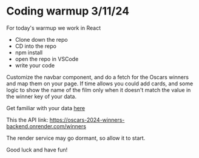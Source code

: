 # Coding warmup 3/11/24

For today's warmup we work in React

- Clone down the repo
- CD into the repo
- npm install
- open the repo in VSCode
- write your code

Customize the navbar component, and do a fetch for the Oscars winners and map them on your page.
If time allows you could add cards, and some logic to show the name of the film only when it doesn't match the value in the winner key of your data.

Get familiar with your data [here](https://oscars-2024-winners-backend.onrender.com/winners)

This the API link: https://oscars-2024-winners-backend.onrender.com/winners

The render service may go dormant, so allow it to start.

Good luck and have fun!